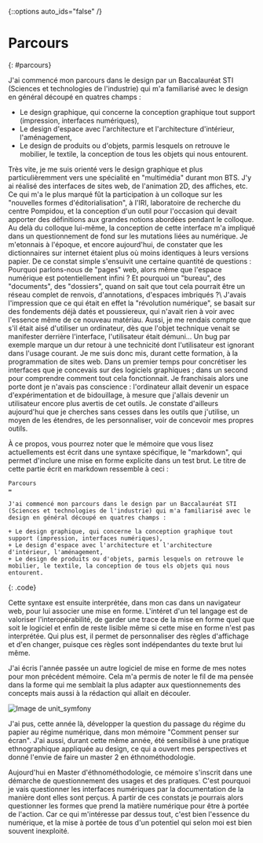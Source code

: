 {::options auto_ids="false" /}

Parcours
=
{: #parcours}

J'ai commencé mon parcours dans le design par un Baccalauréat STI (Sciences et technologies de l'industrie) qui m'a familiarisé avec le design en général découpé en quatres champs :

+ Le design graphique, qui concerne la conception graphique tout support (impression, interfaces numériques),
+ Le design d'espace avec l'architecture et l'architecture d'intérieur, l'aménagement,
+ Le design de produits ou d'objets, parmis lesquels on retrouve le mobilier, le textile, la conception de tous les objets qui nous entourent.

Très vite, je me suis orienté vers le design graphique et plus particulièremment vers une spécialité en "multimédia" durant mon BTS. J'y ai réalisé des interfaces de sites web, de l'animation 2D, des affiches, etc. Ce qui m'a le plus marqué fût la participation à un colloque sur les "nouvelles formes d'éditorialisation", à l'IRI, laboratoire de recherche du centre Pompidou, et la conception d'un outil pour l'occasion qui devait apporter des définitions aux grandes notions abordées pendant le colloque. Au delà du colloque lui-même, la conception de cette interface m'a impliqué dans un questionnement de fond sur les mutations liées au numérique. Je m'etonnais à l'époque, et encore aujourd'hui, de constater que les dictionnaires sur internet étaient plus où moins identiques à leurs versions papier. De ce constat simple s'ensuivit une certaine quantité de questions : Pourquoi parlons-nous de "pages" web, alors même que l'espace numérique est potentiellement infini ? Et pourquoi un "bureau", des "documents", des "dossiers", quand on sait que tout cela pourrait être un réseau complet de renvois, d'annotations, d'espaces imbriqués ?\\
J'avais l'impression que ce qui était en effet la "révolution numérique", se basait sur des fondements déjà datés et poussiereux, qui n'avait rien à voir avec l'essence même de ce nouveau matériau. Aussi, je me rendais compte que s'il était aisé d'utiliser un ordinateur, dès que l'objet technique venait se manifester derrière l'interface, l'utilisateur était démuni... Un bug par exemple marque un dur retour à une technicité dont l'utilisateur est ignorant dans l'usage courant. Je me suis donc mis, durant cette formation, à la programmation de sites web. Dans un premier temps pour concrétiser les interfaces que je concevais sur des logiciels graphiques ; dans un second pour comprendre comment tout cela fonctionnait. Je franchisais alors une porte dont je n'avais pas conscience : l'ordinateur allait devenir un espace d'expérimentation et de bidouillage, à mesure que j'allais devenir un utilisateur encore plus avertis de cet outils. Je constate d'ailleurs aujourd'hui que je cherches sans cesses dans les outils que j'utilise, un moyen de les étendres, de les personnaliser, voir de concevoir mes propres outils.

À ce propos, vous pourrez noter que le mémoire que vous lisez actuellements est écrit dans une syntaxe spécifique, le "markdown", qui permet d'inclure une mise en forme explicite dans un test brut. Le titre de cette partie écrit en markdown ressemble à ceci :

~~~~~~
Parcours
=

J'ai commencé mon parcours dans le design par un Baccalauréat STI (Sciences et technologies de l'industrie) qui m'a familiarisé avec le design en général découpé en quatres champs :

+ Le design graphique, qui concerne la conception graphique tout support (impression, interfaces numériques),
+ Le design d'espace avec l'architecture et l'architecture d'intérieur, l'aménagement,
+ Le design de produits ou d'objets, parmis lesquels on retrouve le mobilier, le textile, la conception de tous els objets qui nous entourent.
~~~~~~
{: .code}


Cette syntaxe est ensuite interprétée, dans mon cas dans un navigateur web, pour lui associer une mise en forme. L'intéret d'un tel langage est de valoriser l'interopérabilité, de garder une trace de la mise en forme quel que soit le logiciel et enfin de reste lisible même si cette mise en forme n'est pas interprétée. Qui plus est, il permet de personnaliser des règles d'affichage et d'en changer, puisque ces règles sont indépendantes du texte brut lui même.

J'ai écris l'année passée un autre logiciel de mise en forme de mes notes pour mon précédent mémoire. Cela m'a permis de noter le fil de ma pensée dans la forme qui me semblait la plus adapter aux questionnements des concepts mais aussi à la rédaction qui allait en découler.

![Image de unit_symfony](http://lorempixel.com/400/200/cats/Image%20de%20unit%20symdony/)

J'ai pus, cette année là, développer la question du passage du régime du papier au régime numérique, dans mon mémoire "Comment penser sur écran". J'ai aussi, durant cette même année, été sensibilisé à une pratique ethnographique appliquée au design, ce qui a ouvert mes perspectives et donné l'envie de faire un master 2 en éthnométhodologie.

Aujourd'hui en Master d'éthnométhodologie, ce mémoire s'inscrit dans une démarche de questionnement des usages et des pratiques. C'est pourquoi je vais questionner les interfaces numériques par la documentation de la manière dont elles sont perçus. À partir de ces constats je pourrais alors questionner les formes que prend la matière numérique pour être à portée de l'action. Car ce qui m'intéresse par dessus tout, c'est bien l'essence du numérique, et la mise à portée de tous d'un potentiel qui selon moi est bien souvent inexploité.


